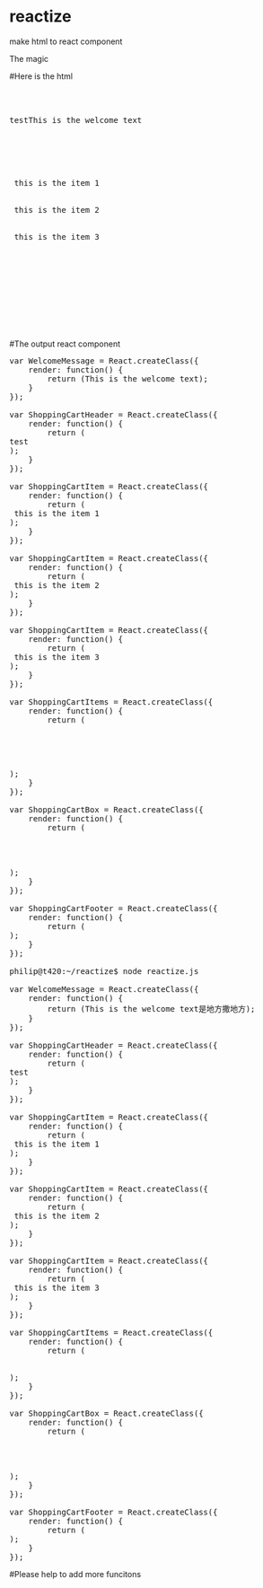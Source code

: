 # reactize
make html to react component

The magic 

#Here is the html 
<pre>
<html>
<body>
	<div rc="ShoppingCartHeader">test<a a="rer" rc="WelcomeMessage">This is the welcome text<!-- comment is still here--></a></div>
	<div rc="ShoppingCartBox"> 
		<div rc="ShoppingCartItems"> 
			<div rc="ShoppingCartItem"> this is the item 1 </div>
			<div rc="ShoppingCartItem"> this is the item 2 </div> 
			<div rc="ShoppingCartItem"> this is the item 3 </div>
		</div>
			
	</div>
	<div rc="ShoppingCartFooter"/>
</body>
</html>
</pre>
#The output react component
<pre>
var WelcomeMessage = React.createClass({
	render: function() {
		return (<a a="rer">This is the welcome text<!--sdf --></a>);
	}
});

var ShoppingCartHeader = React.createClass({
	render: function() {
		return (<div>test<WelcomeMessage/></div>);
	}
});

var ShoppingCartItem = React.createClass({
	render: function() {
		return (<div> this is the item 1 </div>);
	}
});

var ShoppingCartItem = React.createClass({
	render: function() {
		return (<div> this is the item 2 </div>);
	}
});

var ShoppingCartItem = React.createClass({
	render: function() {
		return (<div> this is the item 3 </div>);
	}
});

var ShoppingCartItems = React.createClass({
	render: function() {
		return (<div> 
			
			 
			
		<ShoppingCartItem/><ShoppingCartItem/><ShoppingCartItem/></div>);
	}
});

var ShoppingCartBox = React.createClass({
	render: function() {
		return (<div> 
		
			
	<ShoppingCartItems/></div>);
	}
});

var ShoppingCartFooter = React.createClass({
	render: function() {
		return (<div/>);
	}
});

philip@t420:~/reactize$ node reactize.js 

var WelcomeMessage = React.createClass({
	render: function() {
		return (<a a="rer">This is the welcome text<!--sdf -->是地方撒地方</a>);
	}
});

var ShoppingCartHeader = React.createClass({
	render: function() {
		return (<div>test<WelcomeMessage/></div>);
	}
});

var ShoppingCartItem = React.createClass({
	render: function() {
		return (<div> this is the item 1 </div>);
	}
});

var ShoppingCartItem = React.createClass({
	render: function() {
		return (<div> this is the item 2 </div>);
	}
});

var ShoppingCartItem = React.createClass({
	render: function() {
		return (<div> this is the item 3 </div>);
	}
});

var ShoppingCartItems = React.createClass({
	render: function() {
		return (<div> 
		<ShoppingCartItem/><ShoppingCartItem/><ShoppingCartItem/></div>);
	}
});

var ShoppingCartBox = React.createClass({
	render: function() {
		return (<div> 
		
			
	<ShoppingCartItems/></div>);
	}
});

var ShoppingCartFooter = React.createClass({
	render: function() {
		return (<div/>);
	}
});
</pre>

#Please help to add more funcitons
